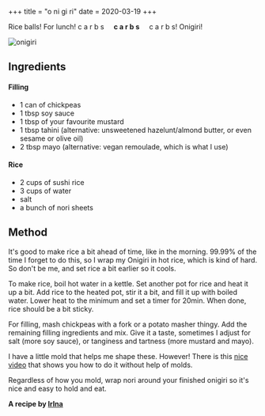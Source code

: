 +++
title = "o ni gi ri"
date = 2020-03-19 
+++

Rice balls! For lunch! c a r b s &nbsp;&nbsp;&nbsp; **c a r b s** &nbsp;&nbsp;&nbsp; c a r b s! Onigiri! 

![onigiri](/assets/onigiri.jpg)

## Ingredients

#### Filling
- 1 can of chickpeas 
- 1 tbsp soy sauce
- 1 tbsp of your favourite mustard
- 1 tbsp tahini (alternative: unsweetened hazelunt/almond butter, or even sesame
  or olive oil)
- 2 tbsp mayo (alternative: vegan remoulade, which is what I use)

#### Rice
- 2 cups of sushi rice
- 3 cups of water
- salt
- a bunch of nori sheets

## Method 

It's good to make rice a bit ahead of time, like in the morning. 99.99% of the
time I forget to do this, so I wrap my Onigiri in hot rice, which is kind of
hard. So don't be me, and set rice a bit earlier so it cools. 

To make rice, boil hot water in a kettle. Set another pot for rice and heat it
up a bit. Add rice to the heated pot, stir it a bit, and fill it up with boiled
water. Lower heat to the minimum and set a timer for 20min. When done, rice
should be a bit sticky. 

For filling, mash chickpeas with a fork or a potato masher thingy. Add the
remaining filling ingredients and mix. Give it a taste, sometimes I adjust for salt
(more soy sauce), or tanginess and tartness (more mustard and mayo).

I have a little mold that helps me shape these. However! There is this [nice
video](https://www.youtube.com/watch?v=YOyJs1U5nCQ) that shows you how to do it without help of molds. 

Regardless of how you mold, wrap nori around your finished onigiri so it's nice
and easy to hold and eat.


**A recipe by [lrlna](https://www.twitter.com/\_lrlna)**
